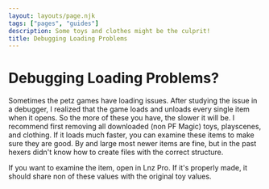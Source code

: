 ```yaml
---
layout: layouts/page.njk
tags: ["pages", "guides"]
description: Some toys and clothes might be the culprit! 
title: Debugging Loading Problems
---
```


# Debugging Loading Problems?
Sometimes the petz games have loading issues. After studying the issue in a debugger, I realized that the game loads and unloads every single item when it opens. So the more of these you have, the slower it will be. I recommend first removing all downloaded (non PF Magic) toys, playscenes, and clothing. If it loads much faster, you can examine these items to make sure they are good. By and large most newer items are fine, but in the past hexers didn't know how to create files with the correct structure. 

If you want to examine the item, open in Lnz Pro. If it's properly made, it should share non of these values with the original toy values. 
